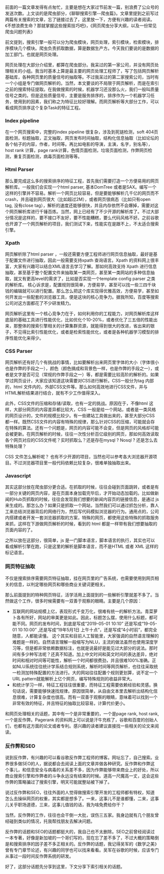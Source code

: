 前面的一篇文章发得有点匆忙，主要是想在大家过节前发一篇，别浪费了公众号的发送次数。上文谈的是爬虫部分，《聊聊搜索引擎--爬虫篇》。文章里提到之前写过两篇有关搜索的文章，忘了链接过去了，这里放一下，方便有兴趣的读者阅读。《不想浪费生命？那就掌握这些搜索技巧吧》，《网页爬虫分享大纲，以及一份常见爬虫问题列表》

前文提到，搜索引擎一般可以分为爬虫模块，网页处理，索引模块，检索模块，排序模块几个模块。爬虫负责抓取数据，算是数据生产方。今天我们要说的是数据的加工部门。也就是网页处理。

网页处理在大部分介绍里，都算在爬虫部分。我呆过的第一家公司，并没有网页处理相关的小组。我当时基本上算是最主要的网页处理工程师了，写了包括网页解析基础库，各种网页里的质量信号的抽取等。不过我呆过的第二家搜索公司，当时有一个小组是专门做网页解析的。当然，本文要谈的不局限于网页解析，而是在索引之前的搜索特征提取。在我做搜索的时候，机器学习还没那么火，我们一般叫质量信号之类的。但是这些质量信号，主要是服务排序的，排序作为一个机器学习任务，使用到的因素，我们称之为特征比较好理解。而网页解析等大部分工作，可以看成网页排序这个复杂Task的特征工程。

###  Index pipeline

在一个网页搜索中，完整的index pipeline 很复杂，涉及到死链检测，soft 404页面检测，标题抽取，正文抽取，网页发布时间抽取，结构化信息抽取（比如论坛的各个帖子的内容，作者，时间等。再比如电影的导演，主演，名字，别名等），host rank 计算，page rank计算，色情页面检测，垃圾页面检测，作弊网页检测，重复页面检测，病毒页面检测等等。

### Html Parser

那么要完成这么多的搜索排序的特征工程，首先我们需要打造一个方便易用的网页解析库。一般我们会实现一个html parser, 基本DomTree 或者是SAX。编写一个这样的引擎并不容易。解析一个网页比较容易，但是要能够解析几千亿的网页而不crash，并且碰到网页很大（比如超过2M），或者网页很病态（比如只有open tag, 没有close tag），解析的速度还能够很快，并且内存依然不会爆掉，需要对这个网页解析库进行千锤百炼。当然，网上已经有了不少开源的解析库了。不过大部分情况是这样的，要不接口不友好，要不性能糟糕，要么代码风格不好。之前谷歌也开源了一个网页解析的项目，我们测试下来，性能实在是跟不上，不太适合搜索引擎。

### Xpath

网页解析除了html parser ，一般还需要方便工程师进行网页信息抽取，最好是基于配置文件进行抽取，因此一般需要支持xpath 查询语言。Xpath 的资料网上很丰富，大家有兴趣可以结合XML语言去学习了解。那如何高效支持 Xpath 进行信息抽取，甚至基于整个配置文件来抽取某一类网页，甚至某一类网站的多种信息抽取，就又有更高level的需求了，比如是否实现一个template config parser 之类的解析库。 核心诉求是，配置规则很简单，方便易学，甚至可以找一些三四千块钱的编辑就可以进行配置。那么怎么把这个库实现得优雅高效，方便易学，甚至如何开发出一些配套的浏览器工具，便是这块的核心竞争力。据我所知，百度等搜索公司对这方面都花了不少研发精力。

网页解析这里有一个核心竞争力在于，如何利用你的工程能力，对网页解析库这样底层的基础工具进行性能优化，比如优化个10-20%，或者优化了三五倍的性能出来，那整体的搜索引擎相关的计算集群资源，就能得到很大的改进，省出来的银子，不见得比索引性能优化，或者是检索性能优化，或者是各种机器学习模型的排序性能优化来得少。

### CSS Parser

网页解析还有好几个有挑战的事情，比如要解析出来网页里字体的大小（字体很小也是作弊的手段之一），颜色（颜色搞成和背景色一样，也是作弊的手段之一），或者是文字是否可见（常规的作弊手段之一）等，都是需要比较高阶的解析的。如果学过网页设计，大家应该知道这块需要对CSS进行解析。CSS一般分为tag 内部的，html 文件内的，外部CSS文件等。那么如何高效地进行CSS文件，并与HTML解析结果进行结合，就有不少工作值得深入。

此外，CSS文件的压缩和存储/读取，也有一定的挑战。原因在于，不像html 这样，大部分网页的内容差异都比较大，CSS 一般是给一个网站，或者是一类风格的网页设计的，文件的规模比较少。有一些建站工具做出来的，甚至大部分CSS都一样。既然CSS文件的内容有特殊的规律，那么针对CSS的压缩，可能就会存在特殊的算法。还有一个问题是，网页的内容可能不会变，但是网页的风格却可能会被更新。在网页解析的时候，往往一次性分析百亿级别的网页，那如何高效读取各个网页对应的CSS文件呢？实时抓取么？还是存在mysql ? Nosql ? 还是怎么去特殊处理？

CSS 文件怎么解析呢？ 也有不少开源的项目，当然也可以参考各大浏览器开源项目。不过浏览器项目里一般代码依赖比较复杂，很难单独抽取出来。

### Javascript

其实这部分放在爬虫部分更合适。在抓取的时候，往往会碰到页面跳转，或者是有一部分关键的网页内容，是在页面本身加载完毕后，才开始动态加载的。比如做新闻的Hub页抓取的时候，往往会发现我们想要的新闻内容页的链接信息，是通过 js 来生成的。那怎么办？如果只是抓取一个网站，当然我们可以通过抓包分析，靠人工来总结浏览器背后的网络行为，然后写代码模拟浏览器的行为。通用点的，公司内搭建或者开发一套浏览器抓取的方案，特殊的网页，都使用这些特殊的抓取服务来抓，这样在下游做网页解析的时候，看到的 html 都是一样带有我们想要抽取的页面内容的了。

之所以放在这部分，很简单，js 是一门脚本语言，脚本语言的执行，其实也可以看成解析引擎在跑，只是这里的解析是脚本语言，而不是HTML 或者 XML 这样的标记语言。

### 网页特征抽取

不仅是搜索排序需要网页特征抽取，挂在网页里的广告系统，也需要使用到网页相关的信息，以判定哪些网页和哪些商业关键词更相关。

那么前面提到的特种网页特征，活学活用上面提到的一些解析引擎就差不多了。当然做这个工作，很多时候需要有一双善于观察的眼睛。主要是几个原因：

- 互联网的网站规模上亿，表现形式千变万化，很难有统一的解析方法。青菜萝卜各有所好，网站的审美更是如此。因此，标题怎么摆，使用什么标题，都可能不同。网页的发布时间，到底是写成“2019-05-01 10:10” 还是写成“19-05-01 10:10:00” ,还是写成“19年5月1日 上午十点”，还是写成“4小时前”，都完全随意，人都能读懂。
这个其实和目前人工智能里，大家强调的自然语言理解的难题是一样的。自然语言理解一般缩写为NLU，主流的做法虽然也使用深度学习等，但是都非常依赖数据标注，也就是说最好是能见过大部分的说法。那时间有多少种写法呢？还真不知道。加上中文时间和英文时间的表达差异，绝对时间和相对时间等可能性，解析一个时间都很费劲，并且很难100%准确。正如NLU系统往往统计学系结合规则系统，解析时间等网页解析，也往往采取统一检测加特殊配置的方法进行。大的网站往往配置个规则更划算，说不定一个URL pattern就能解析上亿个网页，编写特殊规则的收益非常大。
- 和统计学习一样，特征工程往往很重要，而特征工程需要依赖经验和灵感。换句话说，需要能够快速找规律。原因很简单，从自由文本里去解析出结构化信息很难，计算复杂度也很高。而有一双善于观察的眼睛，意味着可以找到一个非常有效的特征，并且特征的抽取比较容易，计算代价更小。

和网页处理相关的话题，其中有一个是非常重要的，一个是page rank, host rank, 一个是反作弊。Pagerank 的资料网上可以说是汗牛充栋了，谷歌和百度的创始人们，也都有这方面的论文或者专利。感兴趣的读者建议直接找一些相关的论文来阅读。

### 反作弊和SEO

说到反作弊，有兴趣的可以看谷歌反作弊工程师的博客。网址忘了，自己搜索。业界很多做SEO的人，据说都会去阅读上面的文章并做各种研究。反作弊和作弊这个事儿，和信息安全与病毒的关系差不多，因为作弊能够带来商业上的好处，所以商业搜索引擎和作弊者的斗争永远没有结束的时候。道高一尺魔高一丈，这会这些作弊的策略骗过了搜索引擎，明天可能就整站被下掉了。

说过反作弊和SEO，往往外面的人觉得做搜索引擎开发的工程师都有特权，知道怎么去操纵网页的权重，其实都是想多了。一来，这事儿不是谁都懂，二来，这事儿关乎职场道德，三来，这事儿值钱的话，我为啥免费给你干？

当然，反作弊的工作，往往也会干倒一大批，误伤三五家。我身边就有几个朋友曾经碰到类似的情况，托我帮找朋友去解决问题。

反作弊的话题和SEO的话题都挺大的，我自己也不太删除。SEO之前曾经阅读过一本专著，好像是新加坡的一个哥们写的，现在忘了差不多了，不过大概的策略倒是和搜索排序的因子差不多正相关的。反作弊的话题，我记得吴军的《数学之美》曾有专门章节论述，有兴趣的同学也可以找来看看。吴军在谷歌的时候，应该专门从事过一段时间反作弊系统的研发。

好了，这部分话题先分享到这里，下文分享下索引相关的话题。
<!--stackedit_data:
eyJoaXN0b3J5IjpbLTE4MzE1NDE3Nl19
-->